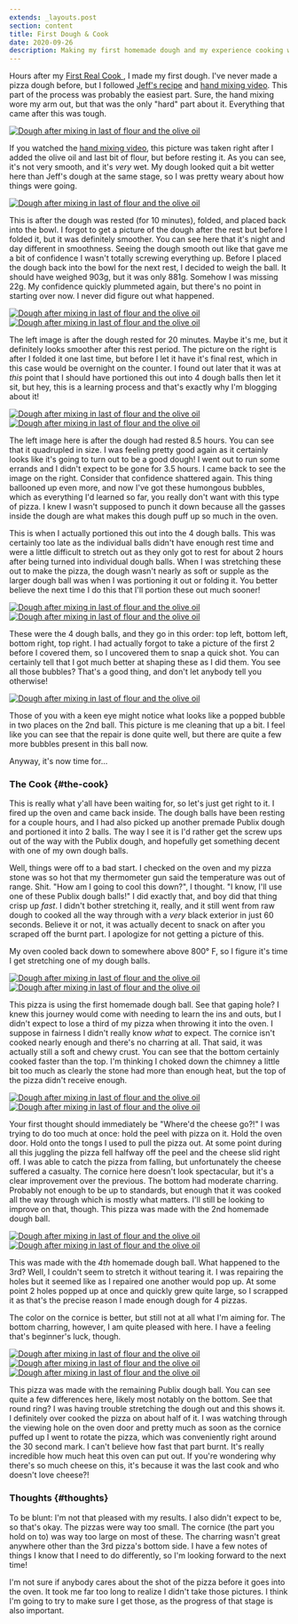 ```yaml
---
extends: _layouts.post
section: content
title: First Dough & Cook
date: 2020-09-26
description: Making my first homemade dough and my experience cooking with it
---
```


Hours after my
<a href="{{ $page->baseUrl  }}/blog/receiving-ooni-fyra#first-real-cook">
First Real Cook
</a>,
I made my first dough. I've never made a pizza dough before, but I followed
[Jeff's recipe] and [hand mixing video]. This part of the process was probably
the easiest part. Sure, the hand mixing wore my arm out, but that was the only
"hard" part about it. Everything that came after this was tough.

<a href="{{ $page->baseUrl . '/assets/img/first-dough/dough1.jpg' }}" target="_blank">
<img src="{{ $page->baseUrl . '/assets/img/first-dough/dough1.jpg' }}"
    alt="Dough after mixing in last of flour and the olive oil"
    class="w-64 content-center m-auto">
</a>

If you watched the [hand mixing video], this picture was taken right after I
added the olive oil and last bit of flour, but before resting it. As you can
see, it's not very smooth, and it's _very_ wet. My dough looked quit a bit
wetter here than Jeff's dough at the same stage, so I was pretty weary about
how things were going.

<a href="{{ $page->baseUrl . '/assets/img/first-dough/dough2.jpg' }}" target="_blank">
<img src="{{ $page->baseUrl . '/assets/img/first-dough/dough2.jpg' }}"
    alt="Dough after mixing in last of flour and the olive oil"
    class="w-64 content-center m-auto">
</a>

This is after the dough was rested (for 10 minutes), folded, and placed back
into the bowl. I forgot to get a picture of the dough after the rest but before
I folded it, but it was definitely smoother. You can see here that it's night
and day different in smoothness. Seeing the dough smooth out like that gave me
a bit of confidence I wasn't totally screwing everything up. Before I placed
the dough back into the bowl for the next rest, I decided to weigh the ball. It
should have weighed 903g, but it was only 881g. Somehow I was missing 22g. My
confidence quickly plummeted again, but there's no point in starting over now.
I never did figure out what happened.

<div class="text-center m-auto">
<a href="{{ $page->baseUrl . '/assets/img/first-dough/dough3.jpg' }}" target="_blank">
<img src="{{ $page->baseUrl . '/assets/img/first-dough/dough3.jpg' }}"
    alt="Dough after mixing in last of flour and the olive oil"
    class="w-64 inline">
</a>

<a href="{{ $page->baseUrl . '/assets/img/first-dough/dough4.jpg' }}" target="_blank">
<img src="{{ $page->baseUrl . '/assets/img/first-dough/dough4.jpg' }}"
    alt="Dough after mixing in last of flour and the olive oil"
    class="w-64 inline">
</a>
</div>

The left image is after the dough rested for 20 minutes. Maybe it's me, but it
definitely looks smoother after this rest period. The picture on the right is
after I folded it one last time, but before I let it have it's final rest,
which in this case would be overnight on the counter. I found out later that
it was at _this_ point that I should have portioned this out into 4 dough balls
then let it sit, but hey, this is a learning process and that's exactly why I'm
blogging about it!

<div class="text-center m-auto">
<a href="{{ $page->baseUrl . '/assets/img/first-dough/dough5.jpg' }}" target="_blank">
<img src="{{ $page->baseUrl . '/assets/img/first-dough/dough5.jpg' }}"
    alt="Dough after mixing in last of flour and the olive oil"
    class="w-64 inline">
</a>

<a href="{{ $page->baseUrl . '/assets/img/first-dough/dough6.jpg' }}" target="_blank">
<img src="{{ $page->baseUrl . '/assets/img/first-dough/dough6.jpg' }}"
    alt="Dough after mixing in last of flour and the olive oil"
    class="w-64 inline">
</a>
</div>

The left image here is after the dough had rested 8.5 hours. You can see that
it quadrupled in size. I was feeling pretty good again as it certainly looks
like it's going to turn out to be a good dough! I went out to run some errands
and I didn't expect to be gone for 3.5 hours. I came back to see the image on
the right. Consider that confidence shattered again. This thing ballooned up
even more, and now I've got these humongous bubbles, which as everything I'd
learned so far, you really don't want with this type of pizza. I knew I wasn't
supposed to punch it down because all the gasses inside the dough are what
makes this dough puff up so much in the oven.

This is when I actually portioned this out into the 4 dough balls. This was
certainly too late as the individual balls didn't have enough rest time and
were a little difficult to stretch out as they only got to rest for about 2
hours after being turned into individual dough balls. When I was stretching
these out to make the pizza, the dough wasn't nearly as soft or supple as the
larger dough ball was when I was portioning it out or folding it. You better
believe the next time I do this that I'll portion these out much sooner!

<div class="text-center m-auto">
<a href="{{ $page->baseUrl . '/assets/img/first-dough/dough7.jpg' }}" target="_blank">
<img src="{{ $page->baseUrl . '/assets/img/first-dough/dough7.jpg' }}"
    alt="Dough after mixing in last of flour and the olive oil"
    class="w-64 inline">
</a>

<a href="{{ $page->baseUrl . '/assets/img/first-dough/dough8.jpg' }}" target="_blank">
<img src="{{ $page->baseUrl . '/assets/img/first-dough/dough8.jpg' }}"
    alt="Dough after mixing in last of flour and the olive oil"
    class="w-64 inline">
</a>
</div>

These were the 4 dough balls, and they go in this order: top left, bottom left,
bottom right, top right. I had actually forgot to take a picture of the first
2 before I covered them, so I uncovered them to snap a quick shot. You can
certainly tell that I got much better at shaping these as I did them. You see
all those bubbles? That's a good thing, and don't let anybody tell you
otherwise!

<a href="{{ $page->baseUrl . '/assets/img/first-dough/dough9.jpg' }}" target="_blank">
<img src="{{ $page->baseUrl . '/assets/img/first-dough/dough9.jpg' }}"
    alt="Dough after mixing in last of flour and the olive oil"
    class="w-64 content-center m-auto">
</a>

Those of you with a keen eye might notice what looks like a popped bubble in
two places on the 2nd ball. This picture is me cleaning that up a bit. I feel
like you can see that the repair is done quite well, but there are quite a few
more bubbles present in this ball now.

Anyway, it's now time for...

### The Cook {#the-cook}

This is really what y'all have been waiting for, so let's just get right to it.
I fired up the oven and came back inside. The dough balls have been resting for
a couple hours, and I had also picked up another premade Publix dough and
portioned it into 2 balls. The way I see it is I'd rather get the screw ups out
of the way with the Publix dough, and hopefully get something decent with one
of my own dough balls.

Well, things were off to a bad start. I checked on the oven and my pizza stone
was so hot that my thermometer gun said the temperature was out of range. Shit.
"How am I going to cool this down?", I thought. "I know, I'll use one of these
Publix dough balls!" I did exactly that, and boy did that thing crisp up
_fast_. I didn't bother stretching it, really, and it still went from raw dough
to cooked all the way through with a _very_ black exterior in just 60 seconds.
Believe it or not, it was actually decent to snack on after you scraped off the
burnt part. I apologize for not getting a picture of this.

My oven cooled back down to somewhere above 800° F, so I figure it's time I get
stretching one of my dough balls.

<div class="text-center m-auto">
<a href="{{ $page->baseUrl . '/assets/img/first-dough/pizza1.jpg' }}" target="_blank">
<img src="{{ $page->baseUrl . '/assets/img/first-dough/pizza1.jpg' }}"
    alt="Dough after mixing in last of flour and the olive oil"
    class="w-64 inline">
</a>

<a href="{{ $page->baseUrl . '/assets/img/first-dough/pizza1bottom.jpg' }}" target="_blank">
<img src="{{ $page->baseUrl . '/assets/img/first-dough/pizza1bottom.jpg' }}"
    alt="Dough after mixing in last of flour and the olive oil"
    class="w-64 inline">
</a>
</div>

This pizza is using the first homemade dough ball. See that gaping hole? I knew
this journey would come with needing to learn the ins and outs, but I didn't
expect to lose a third of my pizza when throwing it into the oven. I suppose
in fairness I didn't really know _what_ to expect. The cornice isn't cooked
nearly enough and there's no charring at all. That said, it was actually still
a soft and chewy crust. You can see that the bottom certainly cooked faster
than the top. I'm thinking I choked down the chimney a little bit too much as
clearly the stone had more than enough heat, but the top of the pizza didn't
receive enough.

<div class="text-center m-auto">
<a href="{{ $page->baseUrl . '/assets/img/first-dough/pizza2.jpg' }}" target="_blank">
<img src="{{ $page->baseUrl . '/assets/img/first-dough/pizza2.jpg' }}"
    alt="Dough after mixing in last of flour and the olive oil"
    class="w-64 inline">
</a>

<a href="{{ $page->baseUrl . '/assets/img/first-dough/pizza2bottom.jpg' }}" target="_blank">
<img src="{{ $page->baseUrl . '/assets/img/first-dough/pizza2bottom.jpg' }}"
    alt="Dough after mixing in last of flour and the olive oil"
    class="w-64 inline">
</a>
</div>

Your first thought should immediately be "Where'd the cheese go?!" I was trying
to do too much at once: hold the peel with pizza on it. Hold the oven door.
Hold onto the tongs I used to pull the pizza out. At some point during all this
juggling the pizza fell halfway off the peel and the cheese slid right off. I
was able to catch the pizza from falling, but unfortunately the cheese suffered
a casualty. The cornice here doesn't look spectacular, but it's a clear
improvement over the previous. The bottom had moderate charring. Probably not
enough to be up to standards, but enough that it was cooked all the way through
which is mostly what matters. I'll still be looking to improve on that, though.
This pizza was made with the 2nd homemade dough ball.

<div class="text-center m-auto">
<a href="{{ $page->baseUrl . '/assets/img/first-dough/pizza3.jpg' }}" target="_blank">
<img src="{{ $page->baseUrl . '/assets/img/first-dough/pizza3.jpg' }}"
    alt="Dough after mixing in last of flour and the olive oil"
    class="w-64 inline">
</a>

<a href="{{ $page->baseUrl . '/assets/img/first-dough/pizza3bottom.jpg' }}" target="_blank">
<img src="{{ $page->baseUrl . '/assets/img/first-dough/pizza3bottom.jpg' }}"
    alt="Dough after mixing in last of flour and the olive oil"
    class="w-64 inline">
</a>
</div>

This was made with the _4th_ homemade dough ball. What happened to the 3rd?
Well, I couldn't seem to stretch it without tearing it. I was repairing the
holes but it seemed like as I repaired one another would pop up. At some point
2 holes popped up at once and quickly grew quite large, so I scrapped it as
that's the precise reason I made enough dough for 4 pizzas.

The color on the cornice is better, but still not at all what I'm aiming for.
The bottom charring, however, I am quite pleased with here. I have a feeling
that's beginner's luck, though.

<div class="text-center m-auto">
<a href="{{ $page->baseUrl . '/assets/img/first-dough/pizza4raw.jpg' }}" target="_blank">
<img src="{{ $page->baseUrl . '/assets/img/first-dough/pizza4raw.jpg' }}"
    alt="Dough after mixing in last of flour and the olive oil"
    class="w-64 inline">
</a>

<a href="{{ $page->baseUrl . '/assets/img/first-dough/pizza4.jpg' }}" target="_blank">
<img src="{{ $page->baseUrl . '/assets/img/first-dough/pizza4.jpg' }}"
    alt="Dough after mixing in last of flour and the olive oil"
    class="w-64 inline">
</a>

<a href="{{ $page->baseUrl . '/assets/img/first-dough/pizza4bottom.jpg' }}" target="_blank">
<img src="{{ $page->baseUrl . '/assets/img/first-dough/pizza4bottom.jpg' }}"
    alt="Dough after mixing in last of flour and the olive oil"
    class="w-64 inline">
</a>
</div>

This pizza was made with the remaining Publix dough ball. You can see quite a
few differences here, likely most notably on the bottom. See that round ring?
I was having trouble stretching the dough out and this shows it. I definitely
over cooked the pizza on about half of it. I was watching through the viewing
hole on the oven door and pretty much as soon as the cornice puffed up I went
to rotate the pizza, which was conveniently right around the 30 second mark. I
can't believe how fast that part burnt. It's really incredible how much heat
this oven can put out. If you're wondering why there's so much cheese on this,
it's because it was the last cook and who doesn't love cheese?!

### Thoughts {#thoughts}

To be blunt: I'm not that pleased with my results. I also didn't expect to be,
so that's okay. The pizzas were way too small. The cornice (the part you hold
on to) was way too large on most of these. The charring wasn't great anywhere
other than the 3rd pizza's bottom side. I have a few notes of things I know
that I need to do differently, so I'm looking forward to the next time!

I'm not sure if anybody cares about the shot of the pizza before it goes into
the oven. It took me far too long to realize I didn't take those pictures. I
think I'm going to try to make sure I get those, as the progress of that stage
is also important.

[Jeff's recipe]: http://www.varasanos.com/PizzaRecipe.htm
[hand mixing video]: https://www.youtube.com/watch?v=P2bBvfn3jns
